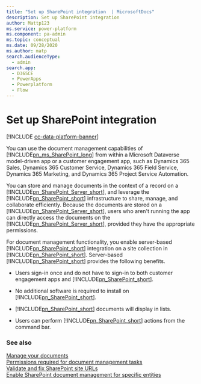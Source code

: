 ```yaml
---
title: "Set up SharePoint integration  | MicrosoftDocs"
description: Set up SharePoint integration
author: Mattp123
ms.service: power-platform
ms.component: pa-admin
ms.topic: conceptual
ms.date: 09/28/2020
ms.author: matp
search.audienceType: 
  - admin
search.app:
  - D365CE
  - PowerApps
  - Powerplatform
  - Flow
---
```

# Set up SharePoint integration

[!INCLUDE [cc-data-platform-banner](../includes/cc-data-platform-banner.md)]

You can use the document management capabilities of [!INCLUDE[pn_ms_SharePoint_long](../includes/pn-ms-sharepoint-long.md)] from within a Microsoft Dataverse model-driven app or a customer engagement app, such as Dynamics 365 Sales, Dynamics 365 Customer Service, Dynamics 365 Field Service, Dynamics 365 Marketing, and Dynamics 365 Project Service Automation. 

You can store and manage documents in the context of a record on a [!INCLUDE[pn_SharePoint_Server_short](../includes/pn-sharepoint-server-short.md)], and leverage the [!INCLUDE[pn_SharePoint_short](../includes/pn-sharepoint-short.md)] infrastructure to share, manage, and collaborate efficiently. Because the documents are stored on a [!INCLUDE[pn_SharePoint_Server_short](../includes/pn-sharepoint-server-short.md)], users who aren't running the app can directly access the documents on the [!INCLUDE[pn_SharePoint_Server_short](../includes/pn-sharepoint-server-short.md)], provided they have the appropriate permissions.  
  
 For document management functionality, you enable server-based [!INCLUDE[pn_SharePoint_short](../includes/pn-sharepoint-short.md)] integration on a site collection in [!INCLUDE[pn_SharePoint_short](../includes/pn-sharepoint-short.md)]. Server-based [!INCLUDE[pn_SharePoint_short](../includes/pn-sharepoint-short.md)] provides the following benefits.  
  
- Users sign-in once and do not have to sign-in to both customer engagement apps and [!INCLUDE[pn_SharePoint_short](../includes/pn-sharepoint-short.md)].  
  
- No additional software is required to install on [!INCLUDE[pn_SharePoint_short](../includes/pn-sharepoint-short.md)].  
  
- [!INCLUDE[pn_SharePoint_short](../includes/pn-sharepoint-short.md)] documents will display in lists.  
  
- Users can perform [!INCLUDE[pn_SharePoint_short](../includes/pn-sharepoint-short.md)] actions from the command bar.  
  
### See also

 [Manage your documents](../admin/manage-documents-using-sharepoint.md)  <br /> 
 [Permissions required for document management tasks](../admin/permissions-required-document-management-tasks.md)   <br />
 [Validate and fix SharePoint site URLs](troubleshoot-set-up-sharepoint-online.md#validate-and-fix-sharepoint-site-urls) <br />
 [Enable SharePoint document management for specific entities](enable-sharepoint-document-management-specific-entities.md)
